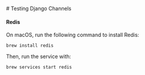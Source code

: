 # Testing Django Channels

#### Redis

On macOS, run the following command to install Redis:

```
brew install redis
```

Then, run the service with:

```
brew services start redis
```


